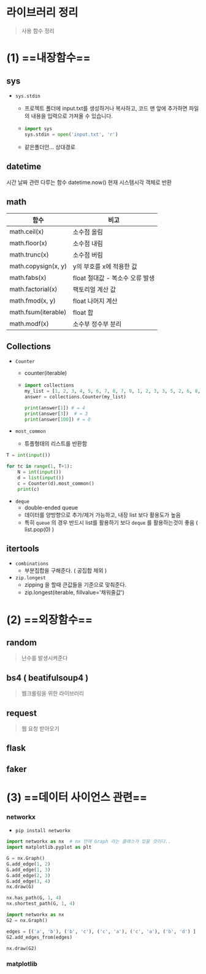 # 라이브러리 정리

> 사용 함수 정리

# (1) ==내장함수==

## sys

- `sys.stdin` 

  - 프로젝트 폴더에 input.txt를 생성하거나 복사하고, 코드 맨 앞에 추가하면 파일의 내용을 입력으로 가져올 수 있습니다.

  - ```python
    import sys
    sys.stdin = open('input.txt', 'r')
    ```
    
  - 같은폴더안... 상대경로







## datetime
시간 날짜 관련 다루는 함수
datetime.now() 현재 시스템시각 객체로 반환








## math

| 함수                | 비고                            |
| ------------------- | ------------------------------- |
| math.ceil(x)        | 소수점 올림                     |
| math.floor(x)       | 소수점 내림                     |
| math.trunc(x)       | 소수점 버림                     |
| math.copysign(x, y) | y의 부호를 x에 적용한 값        |
| math.fabs(x)        | float 절대값 - 복소수 오류 발생 |
| math.factorial(x)   | 팩토리얼 계산 값                |
| math.fmod(x, y)     | float 나머지 계산               |
| math.fsum(iterable) | float 합                        |
| math.modf(x)        | 소수부 정수부 분리              |









## Collections

- `Counter`
  
  - counter(iterable)
  
  - ```python
    import collections
    my_list = [1, 2, 3, 4, 5, 6, 7, 8, 7, 9, 1, 2, 3, 3, 5, 2, 6, 8, 9, 0, 1, 1, 4, 7, 0]
    answer = collections.Counter(my_list)
    
    print(answer[1]) # = 4
    print(answer[3])  # = 3
    print(answer[100]) # = 0
    ```
- `most_common`
  
  - 튜플형태의 리스트를 반환함

```python
T = int(input())

for tc in range(1, T+1):
    N = int(input())
    d = list(input())
    c = Counter(d).most_common()
    print(c)
```



- `deque`
  - double-ended queue
  - 데이터를 양방향으로 추가/제거 가능하고, 내장 list 보다 활용도가 높음
  - 특히 `queue` 의 경우 반드시 list를 활용하기 보다 `deque` 를 활용하는것이 좋음
    ( list.pop(0) )



## itertools

- `combinations` 
  - 부분집합을 구해준다. ( 공집합 제외 )
- `zip.longest`
  - zipping 을 할때 큰값들을 기준으로 맞춰준다.
  - zip.longest(iterable, fillvalue='채워줄값')





# (2) ==외장함수==


## random
> 난수를 발생시켜준다



## bs4 ( beatifulsoup4 )
> 웹크롤링을 위한 라이브러리


## request
> 웹 요청 받아오기




## flask







## faker









# (3) ==데이터 사이언스 관련==

### networkx

- `pip install networkx` 

```python
import networkx as nx  # nx 안에 Graph 라는 클래스가 있을 것이다..
import matplotlib.pyplot as plt

G = nx.Graph()
G.add_edge(1, 2)
G.add_edge(1, 3)
G.add_edge(2, 3)
G.add_edge(3, 4)
nx.draw(G)

nx.has_path(G, 1, 4)
nx.shortest_path(G, 1, 4)
```

```python
import networkx as nx
G2 = nx.Graph()

edges = [('a', 'b'), ('b', 'c'), ('c', 'a'), ('c', 'a'), ('b', 'd') ]
G2.add_edges_from(edges)

nx.draw(G2)
```







### matplotlib



